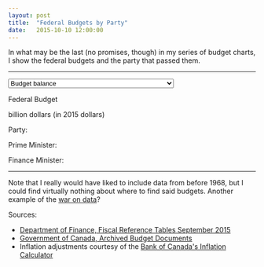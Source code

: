```yaml
---
layout: post
title:  "Federal Budgets by Party"
date:   2015-10-10 12:00:00
---
```


In what may be the last (no promises, though) in my series of budget charts, I show the federal budgets and the party that passed them.

* * *

<div>
  <select id="selectFed">
    <option value="budgetBal" selected="selected">Budget balance</option>
    <option value="budgetInf">Budget balance adjusted for inflation (in 2015 dollars)</option>
  </select>
</div>
<div id="fedTip" class="hidden">
  <p id="tipTop"><span id="tipYear"></span> Federal Budget</p>
  <p class="tipInfo"><span id="tipVal"></span> billion dollars <span id="tipBal"></span> <span id="tipInf" class="hidden">(in 2015 dollars)</span></p>
  <p class="tipInfo">Party: <span id="tipParty"></span></p>
	<p class="tipInfo">Prime Minister: <span id="tipPM"></span></p>
	<p class="tipInfo">Finance Minister: <span id="tipFin"></span></p>
</div>
<div id="fedChart"></div>

* * *

Note that I really would have liked to include data from before 1968, but I could find virtually nothing about where to find said budgets. Another example of the [war on data](http://www.macleans.ca/news/canada/vanishing-canada-why-were-all-losers-in-ottawas-war-on-data/)?

Sources:

- [Department of Finance, Fiscal Reference Tables September 2015](http://www.fin.gc.ca/frt-trf/2015/frt-trf-15-eng.asp)
- [Government of Canada, Archived Budget Documents](http://www.budget.gc.ca/pdfarch/index-eng.html)
- Inflation adjustments courtesy of the [Bank of Canada's Inflation Calculator](http://www.bankofcanada.ca/rates/related/inflation-calculator/)


<style>{% include 2015/10/fedBud.css %}</style>
<script src="http://d3js.org/d3.v3.min.js"></script>
<script>{% include 2015/10/fedBud.js %}</script>